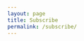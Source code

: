 ```yaml
---
layout: page
title: Subscribe
permalink: /subscribe/
---
```


<iframe src="" width="640" height="383" frameborder="0" marginheight="0" marginwidth="0">Loading…</iframe>



